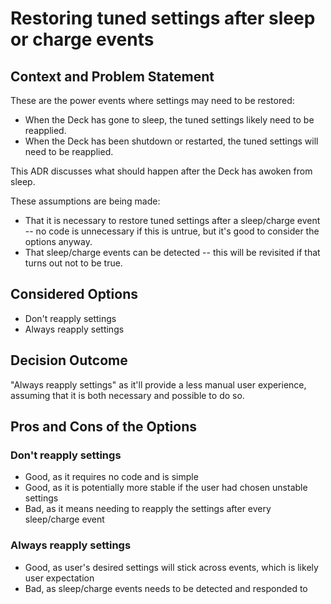 # Restoring tuned settings after sleep or charge events

## Context and Problem Statement

These are the power events where settings may need to be restored:

- When the Deck has gone to sleep, the tuned settings likely need to be reapplied.
- When the Deck has been shutdown or restarted, the tuned settings will need to be reapplied.

This ADR discusses what should happen after the Deck has awoken from sleep.

These assumptions are being made:

- That it is necessary to restore tuned settings after a sleep/charge event -- no code is unnecessary if this is untrue, but it's good to consider the options anyway.
- That sleep/charge events can be detected -- this will be revisited if that turns out not to be true.

## Considered Options

- Don't reapply settings
- Always reapply settings

## Decision Outcome

"Always reapply settings" as it'll provide a less manual user experience, assuming that it is both necessary and possible to do so.

## Pros and Cons of the Options

### Don't reapply settings

- Good, as it requires no code and is simple
- Good, as it is potentially more stable if the user had chosen unstable settings
- Bad, as it means needing to reapply the settings after every sleep/charge event

### Always reapply settings

- Good, as user's desired settings will stick across events, which is likely user expectation
- Bad, as sleep/charge events needs to be detected and responded to
